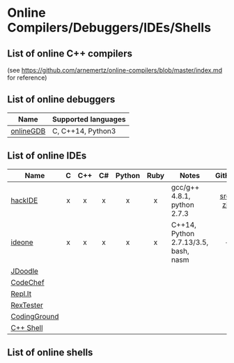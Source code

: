 # Online Compilers/Debuggers/IDEs/Shells

## List of online C++ compilers
(see https://github.com/arnemertz/online-compilers/blob/master/index.md for reference)

## List of online debuggers
| Name | Supported languages |
|------|---------------------|
| [onlineGDB](https://www.onlinegdb.com)| C, C++14, Python3 |

## List of online IDEs

| Name | C | C++ | C# | Python | Ruby | Notes | GitHub |
|------|:-:|:---:|:--:|:------:|:----:|-------|:------:|
| [hackIDE](http://hackide.herokuapp.com) | x | x | x | x | x | gcc/g++ 4.8.1, python 2.7.3| [src](https://github.com/sahildua2305/hackIDE) / [zip](https://github.com/sahildua2305/hackIDE/archive/master.zip) |
| [ideone](https://ideone.com) | x | x | x | x | x | C++14, Python 2.7.13/3.5, bash, nasm | - |
| [JDoodle](https://www.jdoodle.com) ||||||||
| [CodeChef](https://www.codechef.com/ide) ||||||||
| [Repl.It](https://repl.it) ||||||||
| [RexTester](http://rextester.com) ||||||||
| [CodingGround](https://www.tutorialspoint.com/codingground.htm) ||||||||
| [C++ Shell](http://cpp.sh) ||||||||


## List of online shells

